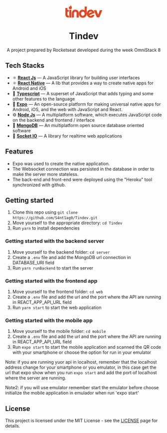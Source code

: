 <h1 align="center">
<br>
  <img src="./web/src/assets/logo.svg" alt="TinDev" width="120">
<br>
<br>
Tindev
</h1>

<p align="center">A project prepared by Rocketseat developed during the week OmniStack 8</p>

## Tech Stacks

- :atom_symbol: **[React Js](https://reactjs.org)** — A JavaScript library for building user interfaces
- :atom_symbol: **[React Native](https://reactnative.dev/)** — A lib that provides a way to create native apps for Android and iOS
- :arrows_counterclockwise: **[Typescript](https://www.typescriptlang.org/)** — A superset of JavaScript that adds typing and some other features to the language
- :toolbox: **[Expo](https://expo.io/)** — An open-source platform for making universal native apps for Android, iOS, and the web with JavaScript and React.
- :gear: **[Node Js](https://nodejs.org/en/)** — A multiplatform software, which executes JavaScript code on the backend and frontend / interface
- :closed_lock_with_key: **[MongoDB](https://docs.mongodb.com/)** — An multiplatform open source database oriented software
- :rocket: **[Socket IO](https://socket.io/)** — A library for realtime web applications

## Features

* Expo was used to create the native application.
* The Websocket connection was persisted in the database in order to make the server more stateless.
* The back-end and front-end were deployed using the "Heroku" tool synchronized with github.  

## Getting started

1. Clone this repo using `git clone https://github.com/S4nt1ag0/Tindev.git`
2. Move yourself to the appropriate directory: `cd Tindev`<br />
3. Run `yarn` to install dependencies<br />

### Getting started with the backend server

1. Move yourself to the backend folder: `cd server`
2. Create a `.env` file and add the MongoDB url connection in DATABASE_URI field
3. Run `yarn runBackend` to start the server

### Getting started with the frontend app

1. Move yourself to the frontend folder: `cd web`
2. Create a `.env` file and add the url and the port where the API are running in REACT_APP_API_URL field
3. Run `yarn start` to start the web application

### Getting started with the mobile app

1. Move yourself to the mobile folder: `cd mobile`
2. Create a `.env` file and add the url and the port where the API are running in REACT_APP_API_URL field
3. Run `expo start` to start the mobile application and scanned the QR code with your smartphone or choose the option for run in your emulator

Note: if you are running yuor api in localhost, remember that the localhost address change for your smartphone or you emulator, in this case 
get the url that expo show when you run `expo start` and add the port of localhost where the server are running.

Note2: if you will use emulator remember start the emulator before choose initialize the mobile application in emulador when run 'expo start'

## License

This project is licensed under the MIT License - see the [LICENSE](https://opensource.org/licenses/MIT) page for details.
